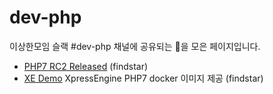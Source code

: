 dev-php
=======
이상한모임 슬랙 #dev-php 채널에 공유되는 💊을 모은 페이지입니다.

- [PHP7 RC2 Released](http://php.net/archive/2015.php#id2015-09-04-1) (findstar)
- [XE Demo](http://demo.xpressengine.com/) XpressEngine PHP7 docker 이미지 제공 (findstar)

